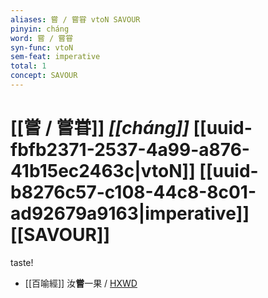 ```yaml
---
aliases: 嘗 / 嘗甞 vtoN SAVOUR
pinyin: cháng
word: 嘗 / 嘗甞
syn-func: vtoN
sem-feat: imperative
total: 1
concept: SAVOUR 
---
```

# [[嘗 / 嘗甞]] *[[cháng]]*  [[uuid-fbfb2371-2537-4a99-a876-41b15ec2463c|vtoN]] [[uuid-b8276c57-c108-44c8-8c01-ad92679a9163|imperative]] [[SAVOUR]]
taste!
 - [[百喻經]] 汝**嘗**一果 / [HXWD](https://hxwd.org/textview.html?location=KR6b0066_T_004-0554a.61)